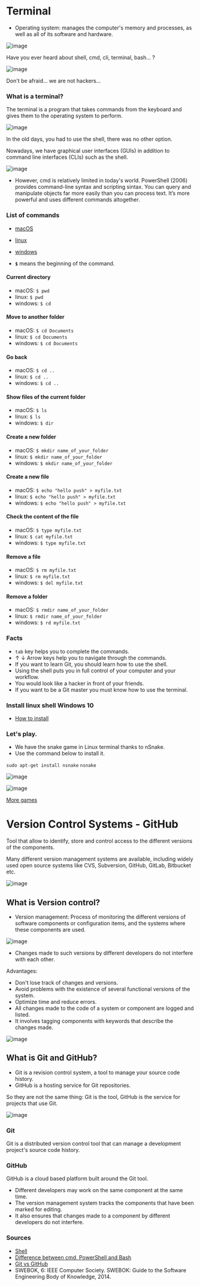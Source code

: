 # Terminal

* Operating system: manages the computer's memory and processes, as well as all of its software and hardware.

![image](https://user-images.githubusercontent.com/36536646/82505392-3f542200-9ac3-11ea-92e0-a3e2ae28ea25.png)

Have you ever heard about shell, cmd, cli, terminal, bash... ?

![image](https://user-images.githubusercontent.com/36536646/82504582-614ca500-9ac1-11ea-8668-60a8479928f7.png)

Don't be afraid... we are not hackers...

### What is a terminal?

The terminal is a program that takes commands from the keyboard and gives them to the operating system to perform. 

![image](https://user-images.githubusercontent.com/36536646/82505137-a32a1b00-9ac2-11ea-9709-dac1a2bd855c.png)

In the old days, you had to use the shell, there was no other option.

Nowadays, we have graphical user interfaces (GUIs) in addition to command line interfaces (CLIs) such as the shell.

![image](https://user-images.githubusercontent.com/36536646/82505524-94903380-9ac3-11ea-804a-4ef36d6178c9.png)

* However, cmd is relatively limited in today's world. PowerShell (2006) provides command-line syntax and scripting sintax. You can query and manipulate objects far more easily than you can process text. It’s more powerful and uses different commands altogether.

### List of commands

* [macOS](https://ss64.com/osx/)
* [linux](https://ss64.com/bash/)
* [windows](https://ss64.com/nt/)

* **`$`** means the beginning of the command.

#### Current directory

* macOS: `$ pwd`
* linux:  `$ pwd`
* windows:  `$ cd`

#### Move to another folder

* macOS: `$ cd Documents`
* linux: `$ cd Documents`
* windows: `$ cd Documents`

#### Go back

* macOS: `$ cd ..`
* linux: `$ cd ..`
* windows: `$ cd ..`

#### Show files of the current folder

* macOS: `$ ls`
* linux: `$ ls`
* windows: `$ dir`

#### Create a new folder

* macOS: `$ mkdir name_of_your_folder`
* linux: `$ mkdir name_of_your_folder`
* windows: `$ mkdir name_of_your_folder`

#### Create a new file

* macOS: `$ echo "hello push" > myfile.txt`
* linux: `$ echo "hello push" > myfile.txt`
* windows: `$ echo "hello push" > myfile.txt`

#### Check the content of the file

* macOS: `$ type myfile.txt`
* linux: `$ cat myfile.txt`
* windows: `$ type myfile.txt`

#### Remove a file

* macOS: `$ rm myfile.txt`
* linux: `$ rm myfile.txt`
* windows: `$ del myfile.txt`

#### Remove a folder

* macOS: `$ rmdir name_of_your_folder`
* linux: `$ rmdir name_of_your_folder`
* windows: `$ rd myfile.txt`

### Facts

* `tab` key helps you to complete the commands.
* ↑ ↓ Arrow keys help you to navigate through the commands.
* If you want to learn Git, you should learn how to use the shell.
* Using the shell puts you in full control of your computer and your workflow.
* You would look like a hacker in front of your friends. 
* If you want to be a Git master you must know how to use the terminal.

### Install linux shell Windows 10

* [How to install ](https://ubuntu.com/tutorials/tutorial-ubuntu-on-windows#1-overview)

### Let's play.

* We have the snake game in Linux terminal thanks to nSnake. 
* Use the command below to install it.

`sudo apt-get install nsnake`
`nsnake`

![image](https://user-images.githubusercontent.com/36536646/82739872-2f2d8400-9d09-11ea-972d-ebb15e5eb57a.png)

![image](https://user-images.githubusercontent.com/36536646/82739893-48cecb80-9d09-11ea-8563-965cbd510638.png)

[More games](https://itsfoss.com/best-command-line-games-linux/)

# Version Control Systems - GitHub

Tool that allow to identify, store and control access to the different versions of the components.

Many different version management systems are available, including widely used open source systems like CVS, Subversion, GitHub, GitLab,
Bitbucket etc.

![image](https://user-images.githubusercontent.com/61557537/82740684-bdf1cf00-9d10-11ea-81cc-c9648cdf9f83.png)

## What is Version control?

* Version management: Process of monitoring the different versions of software components or configuration items, and the systems where these components are used.

![image](https://user-images.githubusercontent.com/61557537/82740458-86822300-9d0e-11ea-9d21-6c8477e0eb21.png)

* Changes made to such versions by different developers do not interfere with each other.

Advantages:

* Don't lose track of changes and versions.
* Avoid problems with the existence of several functional versions of the system.
* Optimize time and reduce errors.
* All changes made to the code of a system or component are logged and listed.
* It involves tagging components with keywords that describe the changes made.

![image](https://user-images.githubusercontent.com/61557537/82740835-fa71fa80-9d11-11ea-9327-1e360ed0cb2e.png)

## What is Git and GitHub?

* Git is a revision control system, a tool to manage your source code history.
* GitHub is a hosting service for Git repositories.

So they are not the same thing: Git is the tool, GitHub is the service for projects that use Git.

![image](https://user-images.githubusercontent.com/61557537/82740843-0d84ca80-9d12-11ea-9255-2a4d3d25aeda.png)

### Git

Git is a distributed version control tool that can manage a development project's source code history.

### GitHub

GitHub is a cloud based platform built around the Git tool.

* Different developers may work on the same component at the same time.
* The version management system tracks the components that have been marked for editing.
* It also ensures that changes made to a component by different developers do not interfere.

### Sources

* [Shell](http://linuxcommand.org/lc3_lts0010.php)
* [Difference between cmd, PowerShell and Bash](https://www.youtube.com/watch?v=nahtw_csB5w)
* [Git vs GitHub](https://kinsta.com/knowledgebase/git-vs-github/)
* SWEBOK, 6: IEEE Computer Society. SWEBOK: Guide to the Software Engineering Body of Knowledge, 2014.
